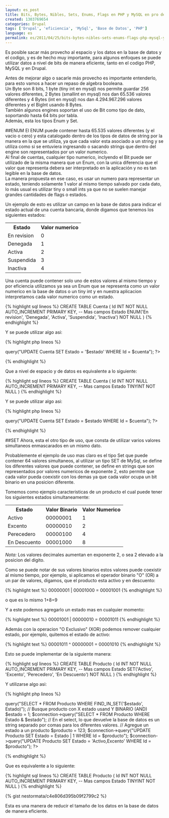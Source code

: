 ```yaml
---
layout: es_post
title: Bits, Bytes, Nibles, Sets, Enums, Flags en PHP y MySQL en pro de eficiencia
created: 1303769654
categories: Drupal
tags: ['Drupal', 'eficiencia', 'MySql', 'Base de Datos', 'PHP']
language: es
permalink: es/2011/04/25/bits-bytes-nibles-sets-enums-flags-php-mysql-y-drupal-pro-eficiencia-1476/
---
```

Es posible sacar más provecho al espacio y los datos en la base de datos y el codigo, y es de hecho muy importante, para algunos enfoques se puede utilizar datos a nivel de bits de manera eficiente, tanto en el codigo PHP, MySQL y en Drupal.

Antes de mejorar algo o sacarle más provecho es importante entenderlo, para esto vamos a hacer un repaso de algebra booleana.  
Un Byte son 8 bits, 1 byte (tiny int en mysql) nos permite guardar 256 valores diferentes, 2 Bytes (smallint en mysql) nos dan 65.536 valores diferentes y 4 Bytes (int en mysql) nos dan 4.294.967.296 valores diferentes y el BigInt usando 8 Bytes.  
También algunos engines soportan el uso de Bit como tipo de dato, soportando hasta 64 bits por tabla.  
Además, esta los tipos Enum y Set.

##ENUM
El ENUM puede contener hasta 65.535 valores diferentes (y el vacio o cero) y esta catalogado dentro de los tipos de datos de string por la manera en la que se utiliza, ya que cada valor esta asociado a un string y se utiliza como si se entuviera ingresando o sacando strings que dentro del engine son representados por un valor numerico.  
Al final de cuentas, cualquier tipo numerico, inclyendo el Bit puede ser utilizado de la misma manera que un Enum, con la unica diferencia que el valor que representa debera ser interpretado en la aplicación y no es tan legible en la base de datos.  
La manera propuesta en ese caso, es usar un numero para representar un estado, teniendo solamente 1 valor al mismo tiempo salvado por cada dato, lo más usual es utilizar tiny o small ints ya que no se suelen manejar grandes cantidades de flags o estados.  

Un ejemplo de esto es utilizar un campo en la base de datos para indicar el estado actual de una cuenta bancaria, donde digamos que tenemos los siguientes estados:   

<table>
<tr><th>Estado</th><th>Valor numerico</th></tr>
<tr><td>En revision</td><td>0</td></tr>
<tr><td>Denegada</td><td>1</td></tr>
<tr><td>Activa</td><td>2</td></tr>
<tr><td>Suspendida</td><td>3</td></tr>
<tr><td>Inactiva</td><td>4</td></tr>
</table> 

Una cuenta puede contener solo uno de estos valores al mismo tiempo y por eficiencia utilizamos ya sea un Enum que se representa como un valor numerico en la base de datos o un tiny int y en nuestra aplicacion interpretamos cada valor numerico como un estado.

{% highlight sql lineos %}
CREATE TABLE Cuenta (
    Id INT NOT NULL AUTO_INCREMENT PRIMARY KEY,
    -- Mas campos
    Estado ENUM('En revision', 'Denegada', 'Activa', 'Suspendida', 'Inactiva') NOT NULL
)
{% endhighlight %}

Y se puede utilizar algo asi:

{% highlight php lineos %}
<?php
// Actualice el estado de la cuenta
$estado = 'Activa';
$cuenta = 123;
$connection->query("UPDATE Cuenta SET Estado = '$estado' WHERE Id = $cuenta");
?>
{% endhighlight %}

Que a nivel de espacio y de datos es equivalente a lo siguiente:

{% highlight sql lineos %}
CREATE TABLE Cuenta (
    Id INT NOT NULL AUTO_INCREMENT PRIMARY KEY,
    -- Mas campos
    Estado TINYINT NOT NULL
)
{% endhighlight %}

Y se puede utilizar algo asi:

{% highlight php lineos %}
<?php
define('ESTADO_EN_REVISION', 0);
define('ESTADO_DENEGADA', 1);
define('ESTADO_ACTIVA', 2);
define('ESTADO_SUSPENDIDA', 3);
define('ESTADO_INACTIVA', 4);
$estado = ESTADO_ACTIVA;
$cuenta = 123;
$connection->query("UPDATE Cuenta SET Estado = $estado WHERE Id = $cuenta");
?>
{% endhighlight %}

##SET
Ahora, esta el otro tipo de uso, que consta de utilizar varios valores simultaneos enmascarados en un mismo dato.

Probablemente el ejemplo de uso mas claro es el tipo Set que puede contener 64 valores simultaneos, al utilizar un tipo SET de MySql, se define los diferentes valores que puede contener, se define en strings que son representados por valores numericos de exponente 2, esto permite que cada valor pueda coexistir con los demas ya que cada valor ocupa un bit binario en una posicion diferente.

Tomemos como ejemplo caracteristicas de un producto el cual puede tener los siguientes estados simultaneamente:

<table>
<tr><th>Estado</th><th>Valor Binario</th><th>Valor Numerico</th></tr>
<tr><td>Activo</td><td>00000001</td><td>1</td></tr>
<tr><td>Excento</td><td>00000010</td><td>2</td></tr>
<tr><td>Perecedero</td><td>00000100</td><td>4</td></tr>
<tr><td>En Descuento</td><td>00001000</td><td>8</td></tr>
</table>

_Nota:_ Los valores decimales aumentan en exponente 2, o sea 2 elevado a la posicion del digito.

Como se puede notar de sus valores binarios estos valores puede coexistir al mismo tiempo, por ejemplo, si aplicamos el operador binario "O" (OR) a un par de valores, digamos, que el producto esta activo y en descuento:

{% highlight text %}
00000001 | 00001000 = 00001001
{% endhighlight %}

o que es lo mismo 1+8=9


Y a este podemos agregarlo un estado mas en cualquier momento:

{% highlight text %}
00001001 | 00000010 = 00001011
{% endhighlight %}

Además con la operacion "O Exclusivo" (XOR) podemos remover cualquier estado, por ejemplo, quitemos el estado de activo:

{% highlight text %}
00001011 ^ 00000001 = 00001010
{% endhighlight %}


Esto se puede implementar de la siguiente manera:

{% highlight sql lineos %}
CREATE TABLE Producto (
    Id INT NOT NULL AUTO_INCREMENT PRIMARY KEY,
    -- Mas campos
    Estado SET('Activo', 'Excento', 'Perecedero', 'En Descuento') NOT NULL
)
{% endhighlight %}

Y utilizarse algo asi:

{% highlight php lineos %}
<?php
// Busque producto que tenga X estado usando FIND_IN_SET
$estado = 'Activo';
$connection->query("SELECT * FROM Producto WHERE FIND_IN_SET('$estado', Estado)");
// Busque producto con X estado usand Y BINARIO (AND)
$estado = 1;
$connection->query("SELECT * FROM Producto WHERE Estado & $estado");
// En el select, lo que devuelve la base de datos es un string separado por comas para los diferentes valores.
// Agregue un estado a un producto
$producto = 123;
$connection->query("UPDATE Producto SET Estado = Estado | 1 WHERE Id = $producto");
$connection->query("UPDATE Producto SET Estado = 'Activo,Excento' WHERE Id = $producto");
?>
{% endhighlight %}

Que es equivalente a lo siguiente:

{% highlight sql lineos %}
CREATE TABLE Producto (
    Id INT NOT NULL AUTO_INCREMENT PRIMARY KEY,
    -- Mas campos
    Estado TINYINT NOT NULL
)
{% endhighlight %}


{% gist nestormata/c4e806d395b09f2799c2 %}

Esta es una manera de reducir el tamaño de los datos en la base de datos de manera eficiente.


